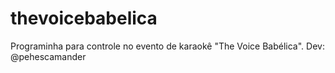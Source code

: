 # thevoicebabelica
Programinha para controle no evento de karaokê "The Voice Babélica". Dev: @pehescamander
